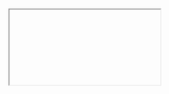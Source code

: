 # <iframe>

??? what mouse and keyboard events does JS in the frame get?

## Overview

- stands for _inline frame_
- embed one HTML document into another
- represents a nested _browsing context_
- each browsing context
    - has its own session history
    - has its own `document` (so uses more memory than the equivalent set of
      markup in the parent `document`)
    - `Window` referes to the the topmost browsing context
    - held as an `HTMLIFrameElement` in the parent's `document`
- Always add a `title` attribute so assisitive technologies (AT) can tell the
  user what's in the frame without them having to navigate to it
- Implicit ARIA role: none
- Permitted ARIA roles
    - application
    - document
    - img
    - none
    - presentation
- Content within the iframe tag is only displayed if browser doesn't support
  iframes

## Downsides

- "breaks" the back button from pov of users
- you must trust the external content you are loading because it will look like
  part of your web page
- SEO
    - Google doesn't index content in a frame (is this defn true in 2020?)
    - Searchbots consider the iframe content to be from another site so you
      don't get any credit for it
- you code running within the iframe needs to trust the page that's embedding it
  too
- browsers delay the rendering of iframes behind other things on the page
- JS communication between parent and frame is bit cumbersome
- they are fixed size on the page and cannot resize based on the content of the
  frame
- https://github.com/krakenjs/zoid
    - Paypal JS lib which tries to work around the limitations of iframes
    - Aims to use them for a sort of "micro front-end" thing

## Attributes

```
<iframe
    src="path/to/file.html"
    frameborder="0" // remove ugly default border
    title="blah" // described the contained content for screen readers
    width="300" //default ???
    height="300" // default 150
    name="blah"
    csp="" // enforce a CSP for the embedded resource
    loading="eager" // how should browser load the iframe, values: eager|lazy, eager is default,

    // set the feature policy for the frame (it's set in a HTTP header for the topmost document)
    // see https://developer.mozilla.org/en-US/docs/Web/HTTP/Feature_Policy/Using_Feature_Policy
    // setting this on iframes is supported on all modern browsers (safari doesn't support HTTP header yet)
    allow="'src'" // default allowlist
    allow="fullscreen payment"

    // these legacy attributes are replaced and expanded by allow="..." now
    // allowfullscreen
    // allowpaymentrequest

    referrerpolicy // which referrer to send when fetching the frames src

    // apply extra restrictions to the content in the frame - many possible values
    sandbox="allow-forms allow-modals allow-popups"

    srcdoc

    // there are a few deprecated attributes e.g. marginwidth
></iframe>
```

## CSS

- default styling includes a kind of sunken border
- iframes are replaced elements
    - => can be adjusted with
        - `object-position`
        - `object-fit`

## JS

- access between the documents is subject to the same-origin policy (so if the
  iframe is loaded from a diff domain then it doesn't get any extra access just
  because it is an iframe)
- cross origin communication can happen via `Window.postMessage()`

In parent

```js
window.frames; // pseudo-array of all iframes on page

frame = document.getElementById('myframe');
frame.contentWindow;
frame.contentDocument;
frame.contentDocument == frame.contentWindow.document; // true, but the comparison fails due to cross-origin
```

In child frame:

```js
window.parent; // reference to the parent Window object
```
